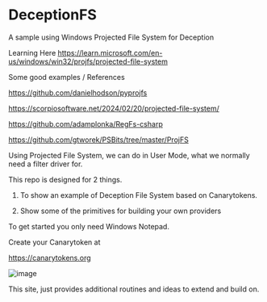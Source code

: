 # DeceptionFS
A sample using Windows Projected File System for Deception

Learning Here 
https://learn.microsoft.com/en-us/windows/win32/projfs/projected-file-system

Some good examples / References 

https://github.com/danielhodson/pyprojfs

https://scorpiosoftware.net/2024/02/20/projected-file-system/

https://github.com/adamplonka/RegFs-csharp

https://github.com/gtworek/PSBits/tree/master/ProjFS

Using Projected File System, we can do in User Mode, what we normally need a filter driver for.

This repo is designed for 2 things. 

1. To show an example of Deception File System based on Canarytokens.

2. Show some of the primitives for building your own providers


To get started you only need Windows Notepad.

Create your Canarytoken at 

https://canarytokens.org

![image](https://github.com/user-attachments/assets/c109c6da-22e3-4d52-896e-b0d6218ee927)

This site, just provides additional routines and ideas to extend and build on.

